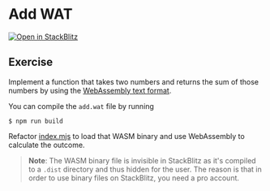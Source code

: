 # Add WAT

[![Open in StackBlitz](https://developer.stackblitz.com/img/open_in_stackblitz.svg)](https://stackblitz.com/fork/github/stackblitz/ng-be-workshop/tree/main/exercises/webassembly/1-add-wat?file=src%2Fadd.wat)


## Exercise

Implement a function that takes two numbers and returns the sum of those numbers by using the
[WebAssembly text format](https://developer.mozilla.org/en-US/docs/WebAssembly/Understanding_the_text_format).

You can compile the `add.wat` file by running

```
$ npm run build
```

Refactor [index.mjs](./src/index.mjs) to load that WASM binary and use WebAssembly to calculate the outcome.

> **Note**: The WASM binary file is invisible in StackBlitz as it's compiled to a `.dist` directory and thus hidden
for the user. The reason is that in order to use binary files on StackBlitz, you need a pro account.
